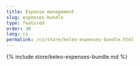 ```yaml
---
title: Expense management
slug: expenses-bundle
type: featured
order: 30
lang: cs
permalink: /cs/store/keleo-expenses-bundle.html
---
```


{% include store/keleo-expenses-bundle.md %}
